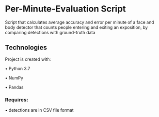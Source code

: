 # Per-Minute-Evaluation Script
Script that calculates average accuracy and error per minute of a face and body detector that counts people entering and exiting an exposition, by comparing detections with ground-truth data

## Technologies
Project is created with:

• Python 3.7

• NumPy

• Pandas

### Requires:

• detections are in CSV file format

